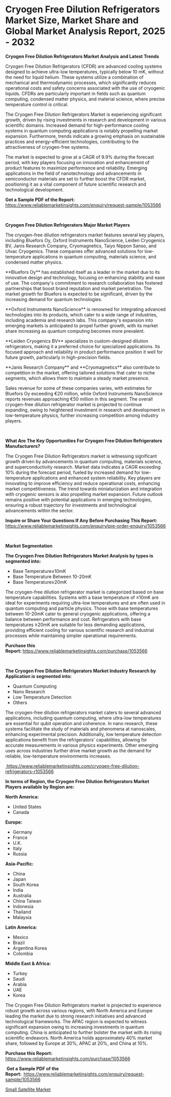 <p><h1>Cryogen Free Dilution Refrigerators Market Size, Market Share and Global Market Analysis Report, 2025 - 2032</h1></p><p><strong>Cryogen Free Dilution Refrigerators Market Analysis and Latest Trends</strong></p>
<p><p>Cryogen Free Dilution Refrigerators (CFDR) are advanced cooling systems designed to achieve ultra-low temperatures, typically below 10 mK, without the need for liquid helium. These systems utilize a combination of mechanical and thermodynamic processes, which significantly reduces operational costs and safety concerns associated with the use of cryogenic liquids. CFDRs are particularly important in fields such as quantum computing, condensed matter physics, and material science, where precise temperature control is critical.</p><p>The Cryogen Free Dilution Refrigerators Market is experiencing significant growth, driven by rising investments in research and development in various scientific domains. Increased demand for high-performance cooling systems in quantum computing applications is notably propelling market expansion. Furthermore, trends indicate a growing emphasis on sustainable practices and energy-efficient technologies, contributing to the attractiveness of cryogen-free systems.</p><p>The market is expected to grow at a CAGR of 9.9% during the forecast period, with key players focusing on innovation and enhancement of product features to maximize performance and reliability. Emerging applications in the field of nanotechnology and advancements in semiconductor materials are set to further boost the CFDR market, positioning it as a vital component of future scientific research and technological development.</p></p>
<p><strong>Get a Sample PDF of the Report:&nbsp;</strong> <a href="https://www.reliablemarketinsights.com/enquiry/request-sample/1053566?utm_campaign=2449&utm_medium=2&utm_source=Github&utm_content=ia&utm_term=17022025&utm_id=cryogen-free-dilution-refrigerators">https://www.reliablemarketinsights.com/enquiry/request-sample/1053566</a></p>
<p>&nbsp;</p>
<p><strong>Cryogen Free Dilution Refrigerators Major Market Players</strong></p>
<p><p>The cryogen-free dilution refrigerators market features several key players, including Bluefors Oy, Oxford Instruments NanoScience, Leiden Cryogenics BV, Janis Research Company, Cryomagnetics, Taiyo Nippon Sanso, and Ulvac Cryogenics. These companies offer advanced solutions for low-temperature applications in quantum computing, materials science, and condensed matter physics.</p><p>**Bluefors Oy** has established itself as a leader in the market due to its innovative design and technology, focusing on enhancing stability and ease of use. The company's commitment to research collaboration has fostered partnerships that boost brand reputation and market penetration. The market growth for Bluefors is expected to be significant, driven by the increasing demand for quantum technologies.</p><p>**Oxford Instruments NanoScience** is renowned for integrating advanced technologies into its products, which cater to a wide range of industries, including academia and research labs. This company's expansion into emerging markets is anticipated to propel further growth, with its market share increasing as quantum computing becomes more prevalent.</p><p>**Leiden Cryogenics BV** specializes in custom-designed dilution refrigerators, making it a preferred choice for specialized applications. Its focused approach and reliability in product performance position it well for future growth, particularly in high-precision fields.</p><p>**Janis Research Company** and **Cryomagnetics** also contribute to competition in the market, offering tailored solutions that cater to niche segments, which allows them to maintain a steady market presence.</p><p>Sales revenue for some of these companies varies, with estimates for Bluefors Oy exceeding €20 million, while Oxford Instruments NanoScience reports revenues approaching €50 million in this segment. The overall cryogen-free dilution refrigerator market is projected to continue expanding, owing to heightened investment in research and development in low-temperature physics, further increasing competition among industry players.</p></p>
<p>&nbsp;</p>
<p><strong>What Are The Key Opportunities For Cryogen Free Dilution Refrigerators Manufacturers?</strong></p>
<p><p>The Cryogen Free Dilution Refrigerators market is witnessing significant growth driven by advancements in quantum computing, materials science, and superconductivity research. Market data indicates a CAGR exceeding 10% during the forecast period, fueled by increased demand for low-temperature applications and enhanced system reliability. Key players are innovating to improve efficiency and reduce operational costs, enhancing market competitiveness. The trend towards miniaturization and integration with cryogenic sensors is also propelling market expansion. Future outlook remains positive with potential applications in emerging technologies, ensuring a robust trajectory for investments and technological advancements within the sector.</p></p>
<p><strong>Inquire or Share Your Questions If Any Before Purchasing This Report:</strong> <a href="https://www.reliablemarketinsights.com/enquiry/pre-order-enquiry/1053566?utm_campaign=2449&utm_medium=2&utm_source=Github&utm_content=ia&utm_term=17022025&utm_id=cryogen-free-dilution-refrigerators">https://www.reliablemarketinsights.com/enquiry/pre-order-enquiry/1053566</a></p>
<p>&nbsp;</p>
<p><strong>Market Segmentation</strong></p>
<p><strong>The Cryogen Free Dilution Refrigerators Market Analysis by types is segmented into:</strong></p>
<p><ul><li>Base Temperature≤10mK</li><li>Base Temperature Between 10-20mK</li><li>Base Temperature≥20mK</li></ul></p>
<p><p>The cryogen-free dilution refrigerator market is categorized based on base temperature capabilities. Systems with a base temperature of ≤10mK are ideal for experiments requiring ultra-low temperatures and are often used in quantum computing and particle physics. Those with base temperatures between 10-20mK cater to general cryogenic applications, offering a balance between performance and cost. Refrigerators with base temperatures ≥20mK are suitable for less demanding applications, providing efficient cooling for various scientific research and industrial processes while maintaining simpler operational requirements.</p></p>
<p><strong>Purchase this Report:&nbsp;</strong><a href="https://www.reliablemarketinsights.com/purchase/1053566?utm_campaign=2449&utm_medium=2&utm_source=Github&utm_content=ia&utm_term=17022025&utm_id=cryogen-free-dilution-refrigerators">https://www.reliablemarketinsights.com/purchase/1053566</a></p>
<p>&nbsp;</p>
<p><strong>The Cryogen Free Dilution Refrigerators Market Industry Research by Application is segmented into:</strong></p>
<p><ul><li>Quantum Computing</li><li>Nano Research</li><li>Low Temperature Detection</li><li>Others</li></ul></p>
<p><p>The cryogen-free dilution refrigerators market caters to several advanced applications, including quantum computing, where ultra-low temperatures are essential for qubit operation and coherence. In nano research, these systems facilitate the study of materials and phenomena at nanoscales, enhancing experimental precision. Additionally, low temperature detection applications benefit from the refrigerators' capabilities, allowing for accurate measurements in various physics experiments. Other emerging uses across industries further drive market growth as the demand for reliable, low-temperature environments increases.</p></p>
<p><a href="https://www.reliablemarketinsights.com/cryogen-free-dilution-refrigerators-r1053566?utm_campaign=2449&utm_medium=2&utm_source=Github&utm_content=ia&utm_term=17022025&utm_id=cryogen-free-dilution-refrigerators">&nbsp;https://www.reliablemarketinsights.com/cryogen-free-dilution-refrigerators-r1053566</a></p>
<p><strong>In terms of Region, the Cryogen Free Dilution Refrigerators Market Players available by Region are:</strong></p>
<p>
    <p> <strong> North America: </strong>
        <ul>
            <li>United States</li>
            <li>Canada</li>
        </ul>
        </p> 
    <p> <strong> Europe: </strong>
        <ul>
            <li>Germany</li>
            <li>France</li>
            <li>U.K.</li>
            <li>Italy</li>
            <li>Russia</li>
        </ul>
        </p> 
    <p> <strong> Asia-Pacific: </strong>
        <ul>
            <li>China</li>
            <li>Japan</li>
            <li>South Korea</li>
            <li>India</li>
            <li>Australia</li>
            <li>China Taiwan</li>
            <li>Indonesia</li>
            <li>Thailand</li>
            <li>Malaysia</li>
        </ul>
        </p> 
    <p> <strong> Latin America: </strong>
        <ul>
            <li>Mexico</li>
            <li>Brazil</li>
            <li>Argentina Korea</li>
            <li>Colombia</li>
        </ul>
        </p> 
    <p> <strong> Middle East & Africa: </strong>
        <ul>
            <li>Turkey</li>
            <li>Saudi</li>
            <li>Arabia</li>
            <li>UAE</li>
            <li>Korea</li>
        </ul>
    </p>
    </p>
<p><p>The Cryogen Free Dilution Refrigerators market is projected to experience robust growth across various regions, with North America and Europe leading the market due to strong research initiatives and advanced technological frameworks. The APAC region is expected to witness significant expansion owing to increasing investments in quantum computing. China is anticipated to further bolster the market with its rising scientific endeavors. North America holds approximately 40% market share, followed by Europe at 30%, APAC at 20%, and China at 10%.</p></p>
<p><strong>Purchase this Report: </strong><a href="https://www.reliablemarketinsights.com/purchase/1053566?utm_campaign=2449&utm_medium=2&utm_source=Github&utm_content=ia&utm_term=17022025&utm_id=cryogen-free-dilution-refrigerators">https://www.reliablemarketinsights.com/purchase/1053566</a></p>
<p>&nbsp;<strong>Get a Sample PDF of the Report:&nbsp;&nbsp;</strong><a href="https://www.reliablemarketinsights.com/enquiry/request-sample/1053566?utm_campaign=2449&utm_medium=2&utm_source=Github&utm_content=ia&utm_term=17022025&utm_id=cryogen-free-dilution-refrigerators">https://www.reliablemarketinsights.com/enquiry/request-sample/1053566</a></p>
<p><strong></strong></p>
<p><p><a href="https://github.com/mezokathleen834/Market-Research-Report-List-1/blob/main/small-satellite-market.md?utm_campaign=2449&utm_medium=2&utm_source=Github&utm_content=ia&utm_term=17022025&utm_id=cryogen-free-dilution-refrigerators">Small Satellite Market</a></p></p>